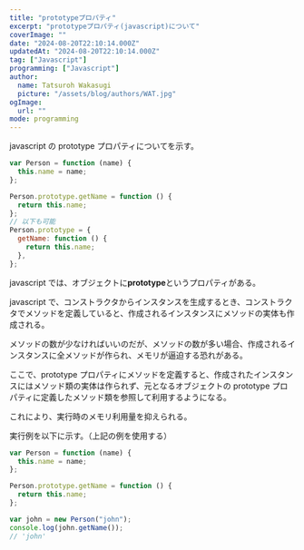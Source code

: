 ```yaml
---
title: "prototypeプロパティ"
excerpt: "prototypeプロパティ(javascript)について"
coverImage: ""
date: "2024-08-20T22:10:14.000Z"
updatedAt: "2024-08-20T22:10:14.000Z"
tag: ["Javascript"]
programming: ["Javascript"]
author:
  name: Tatsuroh Wakasugi
  picture: "/assets/blog/authors/WAT.jpg"
ogImage:
  url: ""
mode: programming
---
```


javascript の prototype プロパティについてを示す。

<div class="note_content_by_programming_language" id="note_content_Javascript">

```javascript
var Person = function (name) {
  this.name = name;
};

Person.prototype.getName = function () {
  return this.name;
};
// 以下も可能
Person.prototype = {
  getName: function () {
    return this.name;
  },
};
```

javascript では、オブジェクトに**prototype**というプロパティがある。

javascript で、コンストラクタからインスタンスを生成するとき、コンストラクタでメソッドを定義していると、作成されるインスタンスにメソッドの実体も作成される。

メソッドの数が少なければいいのだが、メソッドの数が多い場合、作成されるインスタンスに全メソッドが作られ、メモリが逼迫する恐れがある。

ここで、prototype プロパティにメソッドを定義すると、作成されたインスタンスにはメソッド類の実体は作られず、元となるオブジェクトの prototype プロパティに定義したメソッド類を参照して利用するようになる。

これにより、実行時のメモリ利用量を抑えられる。

実行例を以下に示す。（上記の例を使用する）

```javascript
var Person = function (name) {
  this.name = name;
};

Person.prototype.getName = function () {
  return this.name;
};

var john = new Person("john");
console.log(john.getName());
// 'john'
```

</div>
